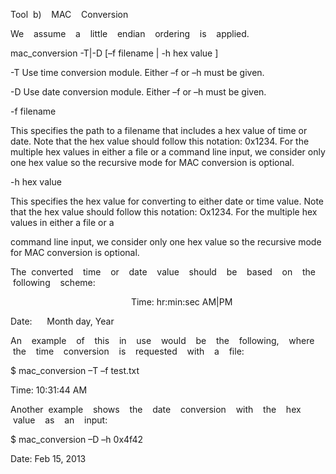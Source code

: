 Tool  b)    MAC    Conversion    

We    assume    a    little    endian    ordering    is    applied.        

mac_conversion -T|-D [–f filename | -h hex value ]

-T Use time conversion module. Either –f or –h must be given.

-D Use date conversion module. Either –f or –h must be given.

-f filename

This specifies the path to a filename that includes a hex value of time or date. Note that the hex value should follow this notation: 0x1234. For the multiple hex values in either a file or a command line input, we consider only one hex value so the recursive mode for MAC conversion is optional.

-h hex value

This specifies the hex value for converting to either date or time value. Note that the hex value should follow this notation: Ox1234. For the multiple hex values in either a file or a

command line input, we consider only one hex value so the recursive mode for MAC conversion is optional.

The  converted    time    or    date    value    should    be    based    on    the    following    scheme:    

                                                 Time: hr:min:sec AM|PM

Date:      Month day, Year                                                              

An    example    of    this    in    use    would    be    the    following,    where    the    time    conversion    is    requested    with    a    file:       

$ mac_conversion –T –f test.txt

Time: 10:31:44 AM

Another  example    shows    the    date    conversion    with    the    hex    value    as    an    input:        

$ mac_conversion –D –h 0x4f42

Date: Feb 15, 2013
